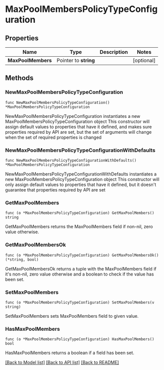 # MaxPoolMembersPolicyTypeConfiguration

## Properties

Name | Type | Description | Notes
------------ | ------------- | ------------- | -------------
**MaxPoolMembers** | Pointer to **string** |  | [optional] 

## Methods

### NewMaxPoolMembersPolicyTypeConfiguration

`func NewMaxPoolMembersPolicyTypeConfiguration() *MaxPoolMembersPolicyTypeConfiguration`

NewMaxPoolMembersPolicyTypeConfiguration instantiates a new MaxPoolMembersPolicyTypeConfiguration object
This constructor will assign default values to properties that have it defined,
and makes sure properties required by API are set, but the set of arguments
will change when the set of required properties is changed

### NewMaxPoolMembersPolicyTypeConfigurationWithDefaults

`func NewMaxPoolMembersPolicyTypeConfigurationWithDefaults() *MaxPoolMembersPolicyTypeConfiguration`

NewMaxPoolMembersPolicyTypeConfigurationWithDefaults instantiates a new MaxPoolMembersPolicyTypeConfiguration object
This constructor will only assign default values to properties that have it defined,
but it doesn't guarantee that properties required by API are set

### GetMaxPoolMembers

`func (o *MaxPoolMembersPolicyTypeConfiguration) GetMaxPoolMembers() string`

GetMaxPoolMembers returns the MaxPoolMembers field if non-nil, zero value otherwise.

### GetMaxPoolMembersOk

`func (o *MaxPoolMembersPolicyTypeConfiguration) GetMaxPoolMembersOk() (*string, bool)`

GetMaxPoolMembersOk returns a tuple with the MaxPoolMembers field if it's non-nil, zero value otherwise
and a boolean to check if the value has been set.

### SetMaxPoolMembers

`func (o *MaxPoolMembersPolicyTypeConfiguration) SetMaxPoolMembers(v string)`

SetMaxPoolMembers sets MaxPoolMembers field to given value.

### HasMaxPoolMembers

`func (o *MaxPoolMembersPolicyTypeConfiguration) HasMaxPoolMembers() bool`

HasMaxPoolMembers returns a boolean if a field has been set.


[[Back to Model list]](../README.md#documentation-for-models) [[Back to API list]](../README.md#documentation-for-api-endpoints) [[Back to README]](../README.md)



